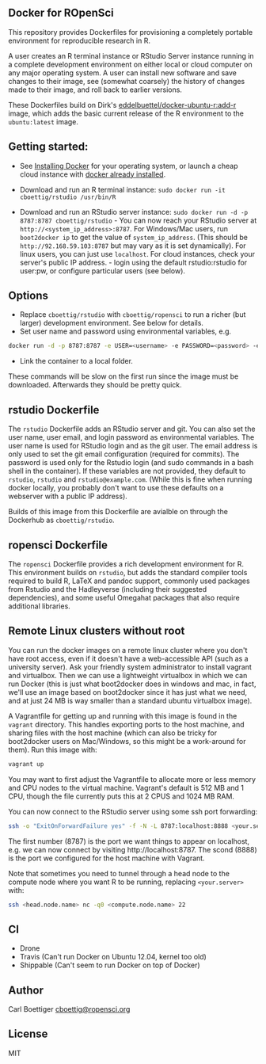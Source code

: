 ## Docker for ROpenSci

This repository provides Dockerfiles for provisioning a completely
portable environment for reproducible research in R.


A user creates an R terminal instance or RStudio Server instance running
in a complete development environment on either local or cloud computer
on any major operating system. A user can install new software and save
changes to their image, see (somewhat coarsely) the history of changes
made to their image, and roll back to earlier versions.

These Dockerfiles build on Dirk's [eddelbuettel/docker-ubuntu-r:add-r]() image,
which adds the basic current release of the R environment to the `ubuntu:latest` image.

## Getting started:

- See [Installing Docker]() for your operating system, or launch a cheap
cloud instance with [docker already installed]().

- Download and run an R terminal instance: `sudo docker run -it
cboettig/rstudio /usr/bin/R`

- Download and run an RStudio server instance: `sudo docker run -d -p
8787:8787 cboettig/rstudio` - You can now reach your RStudio server
at `http://<system_ip_address>:8787`.  For Windows/Mac users, run
`boot2docker ip` to get the value of `system_ip_address`. (This should
be `http://92.168.59.103:8787` but may vary as it is set dynamically).
For linux users, you can just use `localhost`.  For cloud instances,
check your server's public IP address.  - login using the default
rstudio:rstudio for user:pw, or configure particular users (see below).

## Options

- Replace `cboettig/rstudio` with `cboettig/ropensci` to run a richer (but larger) development environment.  See below for details.
- Set user name and password using environmental variables, e.g.

```bash
docker run -d -p 8787:8787 -e USER=<username> -e PASSWORD=<password> -e EMAIL=you@somewhere.com cboettig/rstudio
```
- Link the container to a local folder.



These commands will be slow on the first run since the image must be
downloaded.  Afterwards they should be pretty quick.

## rstudio Dockerfile

The `rstudio` Dockerfile adds an RStudio server and git.  You can also set
the user name, user email, and login password as environmental variables.
The user name is used for RStudio login and as the git user. The email
address is only used to set the git email configuration (required for
commits).  The password is used only for the Rstudio login (and sudo
commands in a bash shell in the container).  If these variables are not
provided, they default to `rstudio`, `rstudio` and `rstudio@example.com`.
(While this is fine when running docker locally, you probably don't want
to use these defaults on a webserver with a public IP address).

Builds of this image from this Dockerfile are avialble on through the
Dockerhub as `cboettig/rstudio`.

## ropensci Dockerfile

The `ropensci` Dockerfile provides a rich development environment for R.
This environment builds on `rstudio`, but adds the standard compiler tools
required to build R, LaTeX and pandoc support, commonly used packages
from Rstudio and the Hadleyverse (including their suggested dependencies),
and some useful Omegahat packages that also require additional libraries.

## Remote Linux clusters without root

You can run the docker images on a remote linux cluster where you don't
have root access, even if it doesn't have a web-accessible API (such as
a university server).  Ask your friendly system administrator to install
vagrant and virtualbox.  Then we can use a lightweight virtualbox in
which we can run Docker (this is just what boot2docker does in windows
and mac, in fact, we'll use an image based on boot2docker since it has
just what we need, and at just 24 MB is way smaller than a standard
ubuntu virtualbox image).

A Vagrantfile for getting up and running with this image is found in the
`vagrant` directory.  This handles exporting ports to the host machine,
and sharing files with the host machine (which can also be tricky
for boot2docker users on Mac/Windows, so this might be a work-around
for them).  Run this image with:

```bash
vagrant up
```

You may want to first adjust the Vagrantfile to allocate more or less
memory and CPU nodes to the virtual machine.  Vagrant's default is 512 MB
and 1 CPU, though the file currently puts this at 2 CPUS and 1024 MB RAM.

You can now connect to the RStudio server using some ssh port forwarding:

```bash
ssh -o "ExitOnForwardFailure yes" -f -N -L 8787:localhost:8888 <your.server>
```

The first number (8787) is the port we want things to appear on localhost,
e.g. we can now connect by visiting http://localhost:8787.  The scond
(8888) is the port we configured for the host machine with Vagrant.

Note that sometimes you need to tunnel through a head node to the compute
node where you want R to be running, replacing `<your.server>` with:

```bash
ssh <head.node.name> nc -q0 <compute.node.name> 22
```


## CI

- Drone
- Travis (Can't run Docker on Ubuntu 12.04, kernel too old)
- Shippable (Can't seem to run Docker on top of Docker)


## Author

Carl Boettiger <cboettig@ropensci.org>

## License

MIT
